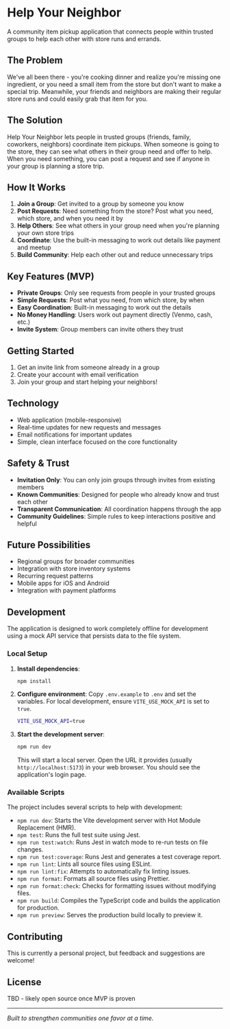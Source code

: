 # Help Your Neighbor

A community item pickup application that connects people within trusted groups to help each other with store runs and errands.

## The Problem

We've all been there - you're cooking dinner and realize you're missing one ingredient, or you need a small item from the store but don't want to make a special trip. Meanwhile, your friends and neighbors are making their regular store runs and could easily grab that item for you.

## The Solution

Help Your Neighbor lets people in trusted groups (friends, family, coworkers, neighbors) coordinate item pickups. When someone is going to the store, they can see what others in their group need and offer to help. When you need something, you can post a request and see if anyone in your group is planning a store trip.

## How It Works

1. **Join a Group**: Get invited to a group by someone you know
2. **Post Requests**: Need something from the store? Post what you need, which store, and when you need it by
3. **Help Others**: See what others in your group need when you're planning your own store trips
4. **Coordinate**: Use the built-in messaging to work out details like payment and meetup
5. **Build Community**: Help each other out and reduce unnecessary trips

## Key Features (MVP)

- **Private Groups**: Only see requests from people in your trusted groups
- **Simple Requests**: Post what you need, from which store, by when
- **Easy Coordination**: Built-in messaging to work out the details
- **No Money Handling**: Users work out payment directly (Venmo, cash, etc.)
- **Invite System**: Group members can invite others they trust

## Getting Started

1. Get an invite link from someone already in a group
2. Create your account with email verification
3. Join your group and start helping your neighbors!

## Technology

- Web application (mobile-responsive)
- Real-time updates for new requests and messages
- Email notifications for important updates
- Simple, clean interface focused on the core functionality

## Safety & Trust

- **Invitation Only**: You can only join groups through invites from existing members
- **Known Communities**: Designed for people who already know and trust each other
- **Transparent Communication**: All coordination happens through the app
- **Community Guidelines**: Simple rules to keep interactions positive and helpful

## Future Possibilities

- Regional groups for broader communities
- Integration with store inventory systems
- Recurring request patterns
- Mobile apps for iOS and Android
- Integration with payment platforms

## Development

The application is designed to work completely offline for development using a mock API service that persists data to the file system.

### Local Setup

1.  **Install dependencies**:

    ```bash
    npm install
    ```

2.  **Configure environment**:
    Copy `.env.example` to `.env` and set the variables. For local development, ensure `VITE_USE_MOCK_API` is set to `true`.

    ```bash
    VITE_USE_MOCK_API=true
    ```

3.  **Start the development server**:
    ```bash
    npm run dev
    ```
    This will start a local server. Open the URL it provides (usually `http://localhost:5173`) in your web browser. You should see the application's login page.

### Available Scripts

The project includes several scripts to help with development:

- `npm run dev`: Starts the Vite development server with Hot Module Replacement (HMR).
- `npm test`: Runs the full test suite using Jest.
- `npm run test:watch`: Runs Jest in watch mode to re-run tests on file changes.
- `npm run test:coverage`: Runs Jest and generates a test coverage report.
- `npm run lint`: Lints all source files using ESLint.
- `npm run lint:fix`: Attempts to automatically fix linting issues.
- `npm run format`: Formats all source files using Prettier.
- `npm run format:check`: Checks for formatting issues without modifying files.
- `npm run build`: Compiles the TypeScript code and builds the application for production.
- `npm run preview`: Serves the production build locally to preview it.

## Contributing

This is currently a personal project, but feedback and suggestions are welcome!

## License

TBD - likely open source once MVP is proven

---

_Built to strengthen communities one favor at a time._

